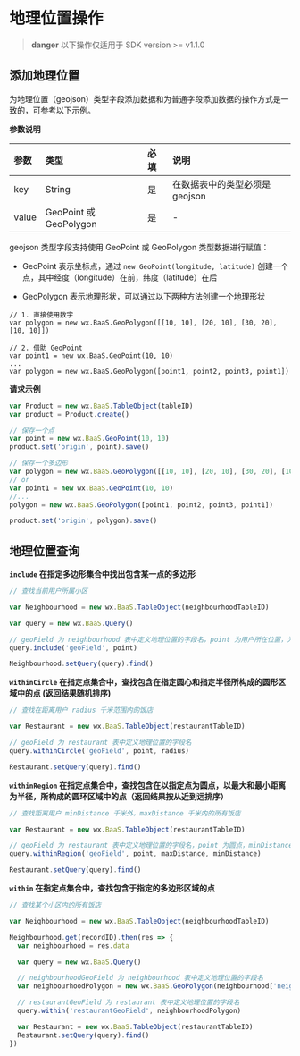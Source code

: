 # 地理位置操作

> **danger**
> 以下操作仅适用于 SDK version >= v1.1.0


## 添加地理位置

为地理位置（geojson）类型字段添加数据和为普通字段添加数据的操作方式是一致的，可参考以下示例。

**参数说明**

| 参数   | 类型                     | 必填 | 说明 |
| :---- | :---------------------- | :--- | :--- |
| key   | String                  | 是   | 在数据表中的类型必须是 geojson |
| value | GeoPoint 或 GeoPolygon   | 是   | - |

geojson 类型字段支持使用 GeoPoint 或 GeoPolygon 类型数据进行赋值：

* GeoPoint 表示坐标点，通过 `new GeoPoint(longitude, latitude)` 创建一个点，其中经度（longitude）在前，纬度（latitude）在后

* GeoPolygon 表示地理形状，可以通过以下两种方法创建一个地理形状

```
// 1. 直接使用数字
var polygon = new wx.BaaS.GeoPolygon([[10, 10], [20, 10], [30, 20], [10, 10]])

// 2. 借助 GeoPoint
var point1 = new wx.BaaS.GeoPoint(10, 10)
...
var polygon = new wx.BaaS.GeoPolygon([point1, point2, point3, point1])
```

**请求示例**

```js
var Product = new wx.BaaS.TableObject(tableID)
var product = Product.create()

// 保存一个点
var point = new wx.BaaS.GeoPoint(10, 10)
product.set('origin', point).save()

// 保存一个多边形
var polygon = new wx.BaaS.GeoPolygon([[10, 10], [20, 10], [30, 20], [10, 10]]) // 前后两点相同，即需构成一个闭环
// or
var point1 = new wx.BaaS.GeoPoint(10, 10)
//...
polygon = new wx.BaaS.GeoPolygon([point1, point2, point3, point1])

product.set('origin', polygon).save()
```


## 地理位置查询

**`include` 在指定多边形集合中找出包含某一点的多边形**

```js
// 查找当前用户所属小区

var Neighbourhood = new wx.BaaS.TableObject(neighbourhoodTableID)

var query = new wx.BaaS.Query()

// geoField 为 neighbourhood 表中定义地理位置的字段名，point 为用户所在位置，为 GeoPoint 类型
query.include('geoField', point)

Neighbourhood.setQuery(query).find()
```

**`withinCircle` 在指定点集合中，查找包含在指定圆心和指定半径所构成的圆形区域中的点 (返回结果随机排序)**

```js
// 查找在距离用户 radius 千米范围内的饭店

var Restaurant = new wx.BaaS.TableObject(restaurantTableID)

// geoField 为 restaurant 表中定义地理位置的字段名
query.withinCircle('geoField', point, radius)

Restaurant.setQuery(query).find()
```


**`withinRegion` 在指定点集合中，查找包含在以指定点为圆点，以最大和最小距离为半径，所构成的圆环区域中的点（返回结果按从近到远排序）**

```js
// 查找距离用户 minDistance 千米外，maxDistance 千米内的所有饭店

var Restaurant = new wx.BaaS.TableObject(restaurantTableID)

// geoField 为 restaurant 表中定义地理位置的字段名，point 为圆点，minDistance 不指定默认为 0
query.withinRegion('geoField', point, maxDistance, minDistance)

Restaurant.setQuery(query).find()
```


**`within` 在指定点集合中，查找包含于指定的多边形区域的点**

```js
// 查找某个小区内的所有饭店

var Neighbourhood = new wx.BaaS.TableObject(neighbourhoodTableID)

Neighbourhood.get(recordID).then(res => {
  var neighbourhood = res.data

  var query = new wx.BaaS.Query()

  // neighbourhoodGeoField 为 neighbourhood 表中定义地理位置的字段名
  var neighbourhoodPolygon = new wx.BaaS.GeoPolygon(neighbourhood['neighbourhoodGeoField'].coordinates[0])

  // restaurantGeoField 为 restaurant 表中定义地理位置的字段名
  query.within('restaurantGeoField', neighbourhoodPolygon)

  var Restaurant = new wx.BaaS.TableObject(restaurantTableID)
  Restaurant.setQuery(query).find()
})
```